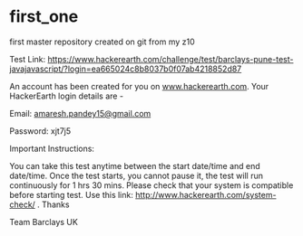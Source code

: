 # first_one
first master repository created on git from my z10


Test Link: https://www.hackerearth.com/challenge/test/barclays-pune-test-javajavascript/?login=ea665024c8b8037b0f07ab4218852d87

An account has been created for you on www.hackerearth.com. Your HackerEarth login details are -

Email: amaresh.pandey15@gmail.com

Password: xjt7j5

Important Instructions:

You can take this test anytime between the start date/time and end date/time.
Once the test starts, you cannot pause it, the test will run continuously for 1 hrs 30 mins.
Please check that your system is compatible before starting test. Use this link: http://www.hackerearth.com/system-check/ .
Thanks

Team Barclays UK
